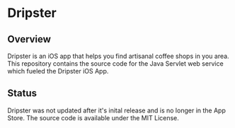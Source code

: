 # Dripster

## Overview
 Dripster is an iOS app that helps you find artisanal coffee shops in you area.  This repository contains the source code for the Java Servlet web service which fueled the Dripster iOS App.

## Status
 Dripster was not updated after it's inital release and is no longer in the App Store.  The source code is available under the MIT License.
